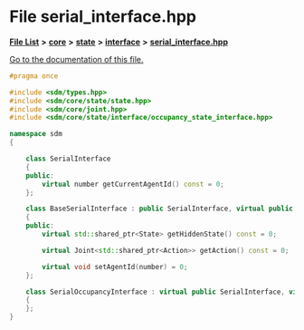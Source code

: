 
# File serial\_interface.hpp

[**File List**](files.md) **>** [**core**](dir_92216a09053680f71034e5e26026ee62.md) **>** [**state**](dir_d0d8dc666ec4ca9b544d63f25347f269.md) **>** [**interface**](dir_21fe4a973b70de512eb6303f0a371aff.md) **>** [**serial\_interface.hpp**](serial__interface_8hpp.md)

[Go to the documentation of this file.](serial__interface_8hpp.md) 


````cpp
#pragma once

#include <sdm/types.hpp>
#include <sdm/core/state/state.hpp>
#include <sdm/core/joint.hpp>
#include <sdm/core/state/interface/occupancy_state_interface.hpp>

namespace sdm
{

    class SerialInterface
    {
    public:
        virtual number getCurrentAgentId() const = 0;
    };

    class BaseSerialInterface : public SerialInterface, virtual public State
    {
    public:
        virtual std::shared_ptr<State> getHiddenState() const = 0;

        virtual Joint<std::shared_ptr<Action>> getAction() const = 0;

        virtual void setAgentId(number) = 0;
    };

    class SerialOccupancyInterface : virtual public SerialInterface, virtual public OccupancyStateInterface
    {
    };
}
````

